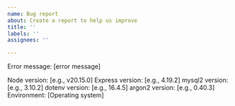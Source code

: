 ```yaml
---
name: Bug report
about: Create a report to help us improve
title: ''
labels: ''
assignees: ''

---
```


Error message: [error message]

Node version: [e.g., v20.15.0]
Express version: [e.g., 4.19.2]
mysql2 version: [e.g., 3.10.2]
dotenv version: [e.g., 16.4.5]
argon2 version: [e.g., 0.40.3]
Environment: [Operating system]
